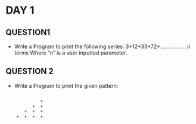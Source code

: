 # DAY 1
## QUESTION1
* Write a Program to print the following series:
3+12+33+72+………………n terms
Where “n” is a user inputted parameter.

## QUESTION 2
 * Write a Program to print the given pattern:
```

             *
          *  *
       *  *  *
    *  *  *  *
```
